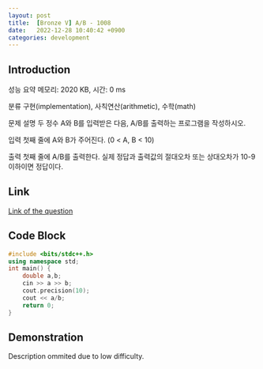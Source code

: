 ```yaml
---
layout: post
title:  [Bronze V] A/B - 1008
date:   2022-12-28 10:40:42 +0900
categories: development
---
```


## Introduction

성능 요약
메모리: 2020 KB, 시간: 0 ms

분류
구현(implementation), 사칙연산(arithmetic), 수학(math)

문제 설명
두 정수 A와 B를 입력받은 다음, A/B를 출력하는 프로그램을 작성하시오.

입력
첫째 줄에 A와 B가 주어진다. (0 < A, B < 10)

출력
첫째 줄에 A/B를 출력한다. 실제 정답과 출력값의 절대오차 또는 상대오차가 10-9 이하이면 정답이다.

## Link

[Link of the question](https://www.acmicpc.net/problem/1008)

## Code Block

```c++
#include <bits/stdc++.h>
using namespace std;
int main() {
    double a,b;
    cin >> a >> b;
    cout.precision(10);
    cout << a/b;
    return 0;
}
```

## Demonstration

Description ommited due to low difficulty.
